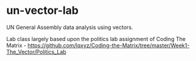 # un-vector-lab
UN General Assembly data analysis using vectors.

Lab class largely based upon the politics lab assignment of Coding The Matrix - https://github.com/lqxyz/Coding-the-Matrix/tree/master/Week1-The_Vector/Politics_Lab
